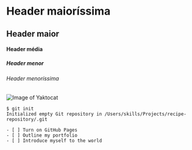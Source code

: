 # Header maioríssima
## Header maior
#### Header média
##### Header menor
###### Header menoríssima

![Image of Yaktocat](https://octodex.github.com/images/yaktocat.png)

```
$ git init
Initialized empty Git repository in /Users/skills/Projects/recipe-repository/.git

- [ ] Turn on GitHub Pages
- [ ] Outline my portfolio
- [ ] Introduce myself to the world
